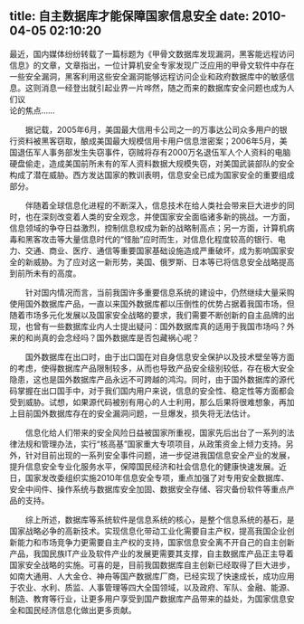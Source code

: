 title: 自主数据库才能保障国家信息安全
date: 2010-04-05 02:10:20
---

<p>
	最近，国内媒体纷纷转载了一篇标题为《甲骨文数据库发现漏洞，黑客能远程访问信息》的文章，文章指出，一位计算机安全专家发现广泛应用的甲骨文软件中存在一些安全漏洞，黑客利用这些安全漏洞能够远程访问企业和政府数据库中的敏感信息。这则消息一经登出就引起业界一片哗然，随之而来的数据库安全问题也成为人们议 <br />
	论的焦点&hellip;&hellip;</p>
<p>
	　　据记载，2005年6月，美国最大信用卡公司之一的万事达公司众多用户的银行资料被黑客窃取，酿成美国最大规模信用卡用户信息泄密案；2006年5月，美国退伍军人事务部发生失窃事件，窃贼将存有2000万名退伍军人个人资料的电脑硬盘偷走，造成美国前所未有的军人资料数据大规模失窃，对美国武装部队的安全构成了潜在威胁。西方发达国家的教训表明，信息安全已成为国家安全的重要组成部分。</p>
<p>
	　　伴随着全球信息化进程的不断深入，信息技术在给人类社会带来巨大进步的同时，也在深刻改变着人类的安全观念，并使国家安全面临诸多新的挑战。一方面，信息领域的争夺日益激烈，控制信息权成为新的战略制高点；另一方面，计算机病毒和黑客攻击等大量信息时代的&ldquo;怪胎&rdquo;应时而生，对信息化程度较高的银行、电力、交通、商业、医疗、通信等重要国家基础设施造成严重破坏，成为影响国家安全的新威胁。为了应对这一新形势，美国、俄罗斯、日本等已将信息安全战略提高到前所未有的高度。</p>
<p>
	　　针对国内情况而言，当前我国许多重要信息系统的建设中，仍然继续大量采购使用国外数据库产品，一直以来国外数据库都以压倒性的优势占据着我国市场，但随着市场多元化发展以及国家安全战略的要求，我们需要不断创新的自主品牌的出现，也曾有一些数据库业内人士提出疑问：国外数据库真的适用于我国市场吗？外来的和尚真的会念经吗？国外数据库是否包藏祸心呢？</p>
<p>
	　　国外数据库在出口时，由于出口国在对自身信息安全保护以及技术壁垒等方面的考虑，使得数据库产品限制较多，从而也导致产品安全级别较低，存在极大安全隐患，这也是国外数据库产品永远不可跨越的鸿沟。同时，由于国外数据库的源代码掌握在出口国手中，对于我们国内用户来说，信息的安全性、稳定性等方面都会受到威胁。试想，如果源代码被别有用心的人士利用，那么后果将很难想象，再加上目前国外数据库存在的安全漏洞问题，一旦爆发，损失将无法估计。</p>
<p>
	　　信息化给人们带来的安全风险日益被国家所重视，国家先后出台了一系列的法律法规和管理办法，实行&ldquo;核高基&rdquo;国家重大专项项目，从政策资金上倾力支持。另外，针对目前出现的一系列安全事件问题，进一步促进我国信息安全产业的发展，提升信息安全专业化服务水平，保障国民经济和社会信息化的健康快速发展。近日，国家发改委组织实施2010年信息安全专项，重点加强了对专用安全数据库、安全中间件、操作系统与数据库安全加固、数据安全存储、容灾备份软件等重点产品的支持。</p>
<p>
	　　综上所述，数据库等系统软件是信息系统的核心，是整个信息系统的基石，是国家战略必争的高新技术。实现信息化带动工业化需要自主产权，提高我国企业创新能力和市场竞争力更需要自主产权的支持，国家信息安全离不开自己的自主创新产品，我国民族IT产业及软件产业的发展更需要其支撑，自主数据库产品正主导着国家安全战略的实施。可喜的是，目前我国数据库自主创新已经取得了巨大进步，如南大通用、人大金仓、神舟等国产数据库厂商，已经实现了快速成长，成功应用于农业、水利、质监、人事管理等四大全国领域，以及政府、军队、金融、能源、制造、教育等行业，让更多用户享受到国产数据库产品带来的益处，为国家信息安全和国民经济信息化做出更多贡献。</p>